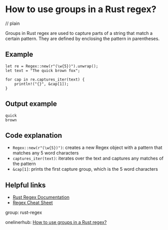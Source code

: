 # How to use groups in a Rust regex?
// plain

Groups in Rust regex are used to capture parts of a string that match a certain pattern. They are defined by enclosing the pattern in parentheses.

## Example

```
let re = Regex::new(r"(\w{5})").unwrap();
let text = "The quick brown fox";

for cap in re.captures_iter(text) {
    println!("{}", &cap[1]);
}
```
## Output example

```
quick
brown
```

## Code explanation

- `Regex::new(r"(\w{5})")`: creates a new Regex object with a pattern that matches any 5 word characters
- `captures_iter(text)`: iterates over the text and captures any matches of the pattern
- `&cap[1]`: prints the first capture group, which is the 5 word characters

## Helpful links
- [Rust Regex Documentation](https://doc.rust-lang.org/regex/regex/index.html)
- [Regex Cheat Sheet](https://cheatography.com/davechild/cheat-sheets/regular-expressions/)

group: rust-regex

onelinerhub: [How to use groups in a Rust regex?](https://onelinerhub.com/rust/how-to-use-groups-in-a-rust-regex)